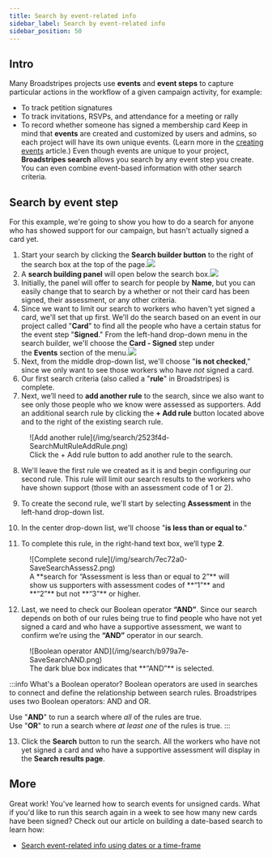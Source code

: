 ```yaml
---
title: Search by event-related info
sidebar_label: Search by event-related info
sidebar_position: 50
---
```


## Intro

Many Broadstripes projects use **events** and **event steps** to capture particular actions in the workflow of a given campaign activity, for example:
- To track petition signatures
- To track invitations, RSVPs, and attendance for a meeting or rally
- To record whether someone has signed a membership card
Keep in mind that **events** are created and customized by users and admins, so each project will have its own unique events. (Learn more in the [creating events](https://help.broadstripes.com/help-articles/using-broadstripes/customize/create-events-to-track-goals/) article.) Even though events are unique to your project, **Broadstripes search** allows you search by any event step you create. You can even combine event-based information with other search criteria.

## Search by event step

For this example, we're going to show you how to do a search for anyone who has showed support for our campaign, but hasn't actually signed a card yet.
1. Start your search by clicking the **Search builder button** to the right of the search box at the top of the page.![](/img/search/SearchSearchBuilderButton2021-e1610573892873.png)
2. A **search building panel** will open below the search box.![](/img/search/b9045ce-BuildSaveSearchDefault.png)
3. Initially, the panel will offer to search for people by **Name**, but you can easily change that to search by a whether or not their card has been signed, their assessment, or any other criteria.
4. Since we want to limit our search to workers who haven't yet signed a card, we'll set that up first. We'll do the search based on an event in our project called "**Card**" to find all the people who have a certain status for the event step "**Signed**." From the left-hand drop-down menu in the search builder, we'll choose the **Card - Signed** step under the **Events** section of the menu.![](/img/search/3555eb1-BuildSaveSearchCardSigned.png)
5. Next, from the middle drop-down list, we'll choose "**is not checked**," since we only want to see those workers who have _not_ signed a card.
6. Our first search criteria (also called a "**rule**" in Broadstripes) is complete.
7. Next, we’ll need to **add another rule** to the search, since we also want to see only those people who we know were assessed as supporters. Add an additional search rule by clicking the **+ Add rule** button located above and to the right of the existing search rule.
<figure>
![Add another rule](/img/search/2523f4d-SearchMultRuleAddRule.png)
<figcaption>Click the + Add rule button to add another rule to the search.</figcaption>
</figure>

8. We'll leave the first rule we created as it is and begin configuring our second rule. This rule will limit our search results to the workers who have shown support (those with an assessment code of 1 or 2).
9. To create the second rule, we'll start by selecting **Assessment** in the left-hand drop-down list.
10. In the center drop-down list, we'll choose "**is less than or equal to**."

11. To complete this rule, in the right-hand text box, we’ll type **2**.
<figure>
![Complete second rule](/img/search/7ec72a0-SaveSearchAssess2.png)
<figcaption>A **search for “Assessment is less than or equal to 2”** will show us supporters with assessment codes of **“1”** and **“2”** but not **“3”** or higher.</figcaption>
</figure>

12. Last, we need to check our Boolean operator **“AND”**. Since our search depends on both of our rules being true to find people who have not yet signed a card and who have a supportive assessment, we want to confirm we’re using the **“AND”** operator in our search.
<figure>
![Boolean operator AND](/img/search/b979a7e-SaveSearchAND.png)
<figcaption>The dark blue box indicates that **“AND”** is selected.</figcaption>
</figure>

:::info What's a Boolean operator?
Boolean operators are used in searches to connect and define the relationship between search rules. Broadstripes uses two Boolean operators: AND and OR.

Use "**AND**" to run a search where _all_ of the rules are true.  
Use "**OR**" to run a search where _at least one_ of the rules is true.
:::

13. Click the **Search** button to run the search. All the workers who have not yet signed a card and who have a supportive assessment will display in the **Search results page**.


## More
Great work! You've learned how to search events for unsigned cards. What if you'd like to run this search again in a week to see how many new cards have been signed? Check out our article on building a date-based search to learn how:
- [Search event-related info using dates or a time-frame](/search/search-by-event-using-dates.md)